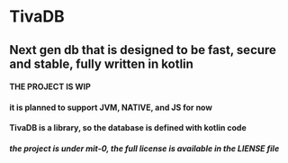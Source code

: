# TivaDB
## Next gen db that is designed to be fast, secure and stable, fully written in kotlin

#### **THE PROJECT IS WIP**

#### it is planned to support JVM, NATIVE, and JS for now

#### TivaDB is a library, so the database is defined with kotlin code

##### the project is under mit-0, the full license is available in the LIENSE file
